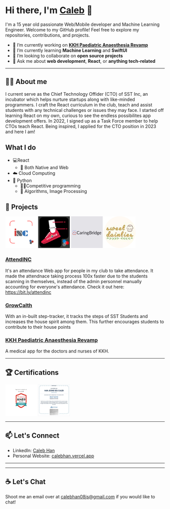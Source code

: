 # Hi there, I'm [Caleb](https://calebhan.vercel.app/) 👋

I'm a 15 year old passionate Web/Mobile developer and Machine Learning Engineer. Welcome to my GitHub profile! Feel free to explore my repositories, contributions, and projects.

- 🔭 I’m currently working on **[KKH Paediatric Anaesthesia Revamp](https://github.com/Aathithya-J/KKH-Revamp/tree/devh)**
- 🌱 I’m currently learning **Machine Learning** and **SwiftUI**
- 👯 I’m looking to collaborate on **open source projects**
- 💬 Ask me about **web development**, **React**, or **anything tech-related**

---

## 🧍‍♂️ About me
I current serve as the Chief Technology Offider (CTO) of SST Inc, an incubator which helps nurture startups along with like-minded programmers. I craft the React curriculum in the club, teach and assist students with any technical challenges or issues they may face. I started off learning React on my own, curious to see the endless possibilites app development offers. In 2022, I signed up as a Task Force member to help CTOs teach React. Being inspired, I applied for the CTO position in 2023 and here I am!

## What I do
- 💻React
  - 📱 Both Native and Web
- ☁️ Cloud Computing 
- 🐍 Python
  - 👨‍💻Competitive programming
  - 🌇 Algorithms, Image Processing

## 🚀 Projects
<img src="assets/AppIcon1024x1024.png" width="100" height="100" > <img src="assets/growcalth.jpg" width="100" height="100" > <img src="assets/CB.jpeg" width="100" height="100">  <img src="assets/SD.png" width="100" height="100">

### [AttendINC](https://github.com/kidscoots101/inc-terminal-attendance)
It's an attendance Web app for people in my club to take attendance. It made the attendnace taking process 100x faster due to the students scanning in themselves, instead of the admin personnel manually accounting for everyone's attendance. Check it out here: https://bit.ly/attendinc

### [GrowCalth](https://apps.apple.com/sg/app/growcalth/id6456388202?uo=2)
With an in-built step-tracker, it tracks the steps of SST Students and increases the house spirit among them. This further encourages students to contribute to their house points

### [KKH Paediatric Anaesthesia Revamp](https://github.com/Aathithya-J/KKH-Revamp/tree/devh)
A medical app for the doctors and nurses of KKH.

---
## 🏆 Certifications
<img src="assets/ai-badge-1.png" width="100" height="100"> <img src="assets/react-native-testdome.jpeg" width="100" height="100">

---

## 📫 Let's Connect

- LinkedIn: [Caleb Han](https://www.linkedin.com/in/caleb-han-792349235/)
- Personal Website: [calebhan.vercel.app](https://calebhan.vercel.app/)

---
---

## ☕ Let's Chat

Shoot me an email over at calebhan08js@gmail.com if you would like to chat!


<!---
kidscoots101/kidscoots10
1 is a ✨ special ✨ repository because its `README.md` (this file) appears on your GitHub profile.
You can click the Preview link to take a look at your changes.
--->
